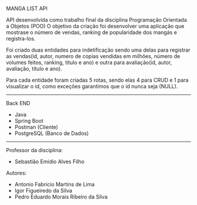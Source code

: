 MANGA LIST API

API desenvolvida como trabalho final da disciplina Programação Orientada a Objetos (POO)
O objetivo da criação foi desenvolver uma aplicação que mostrase o número de vendas, ranking de popularidade dos mangás e registra-los.

Foi criado duas entidades para indetificação sendo uma delas para registrar as vendas(id, autor, numero de copias vendidas em milhões, número de volumes feitos, ranking, título e ano) e outra para avaliação(id, autor, avaliação, título e ano).

Para cada entidade foram criadas 5 rotas, sendo elas 4 para CRUD e 1 para visualizar o id, como exceções garantimos que o id nunca seja (NULL).

_________________________________________________________________________________________________________________________________________________________________________

Back END

- Java
- Spring Boot
- Postman (Cliente)
- PostgreSQL (Banco de Dados)

_________________________________________________________________________________________________________________________________________________________________________

Professor da disciplina:
- Sebastião Emidio Alves Filho

Autores:

- Antonio Fabricio Martins de Lima
- Igor Figueiredo da Silva
- Pedro Eduardo Morais Ribeiro da Silva
